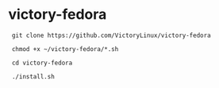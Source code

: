 # victory-fedora

     git clone https://github.com/VictoryLinux/victory-fedora
     
     chmod +x ~/victory-fedora/*.sh 

     cd victory-fedora
     
     ./install.sh
